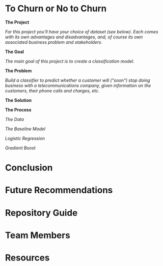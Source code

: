 # To Churn or No to Churn

**The Project**

*For this project you'll have your choice of dataset (see below). Each comes with its own advantages and disadvantages, and, of course its own associated business problem and stakeholders.*

**The Goal**

*The main goal of this project is to create a classification model.*

**The Problem**

*Build a classifier to predict whether a customer will ("soon") stop doing business with a telecommunications company, given information on the customers, their phone calls and charges, etc.* 

**The Solution**



**The Process**

*The Data*

*The Baseline Model*

*Logistic Regression*

*Gradient Boost*



# Conclusion

# Future Recommendations

# Repository Guide

# Team Members 

# Resources


